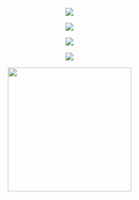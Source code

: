 <p align="center">
   <a href="" >
    <img src="https://custom-title-readme.vercel.app/custom-title?font=Fira+Code&text=Perfil+em+construção&weight=300&size=24&color=176fe3&width=299&height=65" />
  </a>
</p>

<p align="center">
   <a href="" >
    <img src="https://goodreads-readme-card.vercel.app/api/currently-reading?user=156779971-edson-mayber&font=DM+Sans&weight=600&theme=darkpink" />
  </a>
</p>

<p align="center">
   <a href="" >
    <img src="https://last-fm-badge.vercel.app/lastfm-badge?username=Eddev000&font=Bricolage+Grotesque&weight=500" />
  </a>
</p>

<p align="center">
  <a href="https://ski">
    <img src="https://skillicons.dev/icons?i=js,html,css,nodejs,bash,linux,vim" />
  </a>
</p>

   
<p align="center">
  <a href="https://letterboxd.com/mayber" >
    <img width="250" src="https://letterboxd-github-badge.vercel.app/badge?user=Mayber" />
  </a>
</p>




